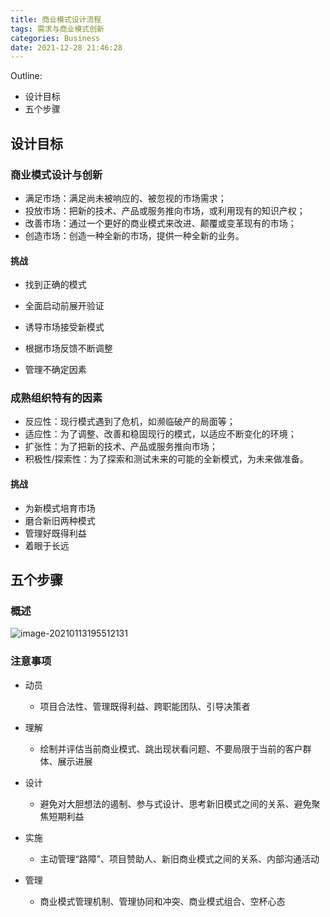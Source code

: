 ```yaml
---
title: 商业模式设计流程
tags: 需求与商业模式创新
categories: Business
date: 2021-12-28 21:46:28
---
```



Outline:

* 设计目标
* 五个步骤

<!--more-->

## 设计目标

### 商业模式设计与创新

+ 满足市场：满足尚未被响应的、被忽视的市场需求；
+ 投放市场：把新的技术、产品或服务推向市场，或利用现有的知识产权；
+ 改善市场：通过一个更好的商业模式来改进、颠覆或变革现有的市场；
+ 创造市场：创造一种全新的市场，提供一种全新的业务。

#### 挑战

+ 找到正确的模式

+ 全面启动前展开验证

+ 诱导市场接受新模式

+ 根据市场反馈不断调整

+ 管理不确定因素

### 成熟组织特有的因素

+ 反应性：现行模式遇到了危机，如濒临破产的局面等；
+ 适应性：为了调整、改善和稳固现行的模式，以适应不断变化的环境；
+ 扩张性：为了把新的技术、产品或服务推向市场；
+ 积极性/探索性：为了探索和测试未来的可能的全新模式，为未来做准备。

#### 挑战

+ 为新模式培育市场
+ 磨合新旧两种模式
+ 管理好既得利益
+ 着眼于长远

## 五个步骤

### 概述

![image-20210113195512131](https://seec2-lyk.oss-cn-shanghai.aliyuncs.com/%E9%9C%80%E6%B1%82%E4%B8%8E%E5%95%86%E4%B8%9A%E6%A8%A1%E5%BC%8F/%E5%95%86%E4%B8%9A%E6%A8%A1%E5%BC%8F%E8%AE%BE%E8%AE%A1%E6%B5%81%E7%A8%8B%20%E4%BA%94%E4%B8%AA%E6%AD%A5%E9%AA%A4.png
 )

### 注意事项

+ 动员
  + 项目合法性、管理既得利益、跨职能团队、引导决策者

+ 理解
  + 绘制并评估当前商业模式、跳出现状看问题、不要局限于当前的客户群体、展示进展

+ 设计
  + 避免对大胆想法的遏制、参与式设计、思考新旧模式之间的关系、避免聚焦短期利益

+ 实施
  + 主动管理“路障”、项目赞助人、新旧商业模式之间的关系、内部沟通活动

+ 管理
  + 商业模式管理机制、管理协同和冲突、商业模式组合、空杯心态

